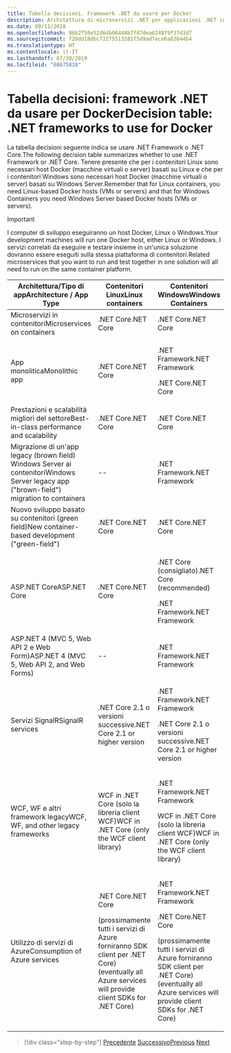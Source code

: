 ```yaml
---
title: Tabella decisioni. Framework .NET da usare per Docker
description: Architettura di microservizi .NET per applicazioni .NET in contenitori | Tabella decisioni, framework .NET da usare per Docker
ms.date: 09/11/2018
ms.openlocfilehash: 96b2750e52d64b06444b7f87dea624879f37d3d7
ms.sourcegitcommit: f20dd18dbcf2275513281f5d9ad7ece6a62644b4
ms.translationtype: HT
ms.contentlocale: it-IT
ms.lasthandoff: 07/30/2019
ms.locfileid: "68675818"
---
```

# <a name="decision-table-net-frameworks-to-use-for-docker"></a><span data-ttu-id="72007-104">Tabella decisioni: framework .NET da usare per Docker</span><span class="sxs-lookup"><span data-stu-id="72007-104">Decision table: .NET frameworks to use for Docker</span></span>

<span data-ttu-id="72007-105">La tabella decisioni seguente indica se usare .NET Framework o .NET Core.</span><span class="sxs-lookup"><span data-stu-id="72007-105">The following decision table summarizes whether to use .NET Framework or .NET Core.</span></span> <span data-ttu-id="72007-106">Tenere presente che per i contenitori Linux sono necessari host Docker (macchine virtuali o server) basati su Linux e che per i contenitori Windows sono necessari host Docker (macchine virtuali o server) basati su Windows Server.</span><span class="sxs-lookup"><span data-stu-id="72007-106">Remember that for Linux containers, you need Linux-based Docker hosts (VMs or servers) and that for Windows Containers you need Windows Server based Docker hosts (VMs or servers).</span></span>

> [!IMPORTANT]
> <span data-ttu-id="72007-107">I computer di sviluppo eseguiranno un host Docker, Linux o Windows.</span><span class="sxs-lookup"><span data-stu-id="72007-107">Your development machines will run one Docker host, either Linux or Windows.</span></span> <span data-ttu-id="72007-108">I servizi correlati da eseguire e testare insieme in un'unica soluzione dovranno essere eseguiti sulla stessa piattaforma di contenitori.</span><span class="sxs-lookup"><span data-stu-id="72007-108">Related microservices that you want to run and test together in one solution will all need to run on the same container platform.</span></span>

<table>
<thead>
<tr class="header">
<th><span data-ttu-id="72007-109"><strong>Architettura/Tipo di app</strong></span><span class="sxs-lookup"><span data-stu-id="72007-109"><strong>Architecture / App Type</strong></span></span></th>
<th><span data-ttu-id="72007-110"><strong>Contenitori Linux</strong></span><span class="sxs-lookup"><span data-stu-id="72007-110"><strong>Linux containers</strong></span></span></th>
<th><span data-ttu-id="72007-111"><strong>Contenitori Windows</strong></span><span class="sxs-lookup"><span data-stu-id="72007-111"><strong>Windows Containers</strong></span></span></th>
</tr>
</thead>
<tbody>
<tr class="odd">
<td><span data-ttu-id="72007-112">Microservizi in contenitori</span><span class="sxs-lookup"><span data-stu-id="72007-112">Microservices on containers</span></span></td>
<td><span data-ttu-id="72007-113">.NET Core</span><span class="sxs-lookup"><span data-stu-id="72007-113">.NET Core</span></span></td>
<td><span data-ttu-id="72007-114">.NET Core</span><span class="sxs-lookup"><span data-stu-id="72007-114">.NET Core</span></span></td>
</tr>
<tr class="even">
<td><span data-ttu-id="72007-115">App monolitica</span><span class="sxs-lookup"><span data-stu-id="72007-115">Monolithic app</span></span></td>
<td><span data-ttu-id="72007-116">.NET Core</span><span class="sxs-lookup"><span data-stu-id="72007-116">.NET Core</span></span></td>
<td><p><span data-ttu-id="72007-117">.NET Framework</span><span class="sxs-lookup"><span data-stu-id="72007-117">.NET Framework</span></span></p>
<p><span data-ttu-id="72007-118">.NET Core</span><span class="sxs-lookup"><span data-stu-id="72007-118">.NET Core</span></span></p></td>
</tr>
<tr class="odd">
<td><span data-ttu-id="72007-119">Prestazioni e scalabilità migliori del settore</span><span class="sxs-lookup"><span data-stu-id="72007-119">Best-in-class performance and scalability</span></span></td>
<td><span data-ttu-id="72007-120">.NET Core</span><span class="sxs-lookup"><span data-stu-id="72007-120">.NET Core</span></span></td>
<td><span data-ttu-id="72007-121">.NET Core</span><span class="sxs-lookup"><span data-stu-id="72007-121">.NET Core</span></span></td>
</tr>
<tr class="even">
<td><span data-ttu-id="72007-122">Migrazione di un'app legacy (brown field) Windows Server ai contenitori</span><span class="sxs-lookup"><span data-stu-id="72007-122">Windows Server legacy app ("brown-field") migration to containers</span></span></td>
<td>--</td>
<td><span data-ttu-id="72007-123">.NET Framework</span><span class="sxs-lookup"><span data-stu-id="72007-123">.NET Framework</span></span></td>
</tr>
<tr class="odd">
<td><span data-ttu-id="72007-124">Nuovo sviluppo basato su contenitori (green field)</span><span class="sxs-lookup"><span data-stu-id="72007-124">New container-based development ("green-field")</span></span></td>
<td><span data-ttu-id="72007-125">.NET Core</span><span class="sxs-lookup"><span data-stu-id="72007-125">.NET Core</span></span></td>
<td><span data-ttu-id="72007-126">.NET Core</span><span class="sxs-lookup"><span data-stu-id="72007-126">.NET Core</span></span></td>
</tr>
<tr class="even">
<td><span data-ttu-id="72007-127">ASP.NET Core</span><span class="sxs-lookup"><span data-stu-id="72007-127">ASP.NET Core</span></span></td>
<td><span data-ttu-id="72007-128">.NET Core</span><span class="sxs-lookup"><span data-stu-id="72007-128">.NET Core</span></span></td>
<td><p><span data-ttu-id="72007-129">.NET Core (consigliato)</span><span class="sxs-lookup"><span data-stu-id="72007-129">.NET Core (recommended)</span></span></p>
<p><span data-ttu-id="72007-130">.NET Framework</span><span class="sxs-lookup"><span data-stu-id="72007-130">.NET Framework</span></span></p></td>
</tr>
<tr class="odd">
<td><span data-ttu-id="72007-131">ASP.NET 4 (MVC 5, Web API 2 e Web Form)</span><span class="sxs-lookup"><span data-stu-id="72007-131">ASP.NET 4 (MVC 5, Web API 2, and Web Forms)</span></span></td>
<td>--</td>
<td><span data-ttu-id="72007-132">.NET Framework</span><span class="sxs-lookup"><span data-stu-id="72007-132">.NET Framework</span></span></td>
</tr>
<tr class="even">
<td><span data-ttu-id="72007-133">Servizi SignalR</span><span class="sxs-lookup"><span data-stu-id="72007-133">SignalR services</span></span></td>
<td><span data-ttu-id="72007-134">.NET Core 2.1 o versioni successive</span><span class="sxs-lookup"><span data-stu-id="72007-134">.NET Core 2.1 or higher version</span></span></td>
<td><p><span data-ttu-id="72007-135">.NET Framework</span><span class="sxs-lookup"><span data-stu-id="72007-135">.NET Framework</span></span></p>
<p><span data-ttu-id="72007-136">.NET Core 2.1 o versioni successive</span><span class="sxs-lookup"><span data-stu-id="72007-136">.NET Core 2.1 or higher version</span></span></p></td>
</tr>
<tr class="odd">
<td><span data-ttu-id="72007-137">WCF, WF e altri framework legacy</span><span class="sxs-lookup"><span data-stu-id="72007-137">WCF, WF, and other legacy frameworks</span></span></td>
<td><span data-ttu-id="72007-138">WCF in .NET Core (solo la libreria client WCF)</span><span class="sxs-lookup"><span data-stu-id="72007-138">WCF in .NET Core (only the WCF client library)</span></span></td>
<td><p><span data-ttu-id="72007-139">.NET Framework</span><span class="sxs-lookup"><span data-stu-id="72007-139">.NET Framework</span></span></p>
<p><span data-ttu-id="72007-140">WCF in .NET Core (solo la libreria client WCF)</span><span class="sxs-lookup"><span data-stu-id="72007-140">WCF in .NET Core (only the WCF client library)</span></span></p></td>
</tr>
<tr class="even">
<td><span data-ttu-id="72007-141">Utilizzo di servizi di Azure</span><span class="sxs-lookup"><span data-stu-id="72007-141">Consumption of Azure services</span></span></td>
<td><p><span data-ttu-id="72007-142">.NET Core</span><span class="sxs-lookup"><span data-stu-id="72007-142">.NET Core</span></span></p>
<p><span data-ttu-id="72007-143">(prossimamente tutti i servizi di Azure forniranno SDK client per .NET Core)</span><span class="sxs-lookup"><span data-stu-id="72007-143">(eventually all Azure services will provide client SDKs for .NET Core)</span></span></p></td>
<td><p><span data-ttu-id="72007-144">.NET Framework</span><span class="sxs-lookup"><span data-stu-id="72007-144">.NET Framework</span></span></p>
<p><span data-ttu-id="72007-145">.NET Core</span><span class="sxs-lookup"><span data-stu-id="72007-145">.NET Core</span></span></p>
<p><span data-ttu-id="72007-146">(prossimamente tutti i servizi di Azure forniranno SDK client per .NET Core)</span><span class="sxs-lookup"><span data-stu-id="72007-146">(eventually all Azure services will provide client SDKs for .NET Core)</span></span></p></td>
</tr>
</tbody>
</table>

>[!div class="step-by-step"]
><span data-ttu-id="72007-147">[Precedente](net-framework-container-scenarios.md)
>[Successivo](net-container-os-targets.md)</span><span class="sxs-lookup"><span data-stu-id="72007-147">[Previous](net-framework-container-scenarios.md)
[Next](net-container-os-targets.md)</span></span>
